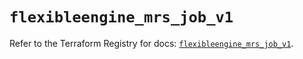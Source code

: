# `flexibleengine_mrs_job_v1`

Refer to the Terraform Registry for docs: [`flexibleengine_mrs_job_v1`](https://registry.terraform.io/providers/flexibleenginecloud/flexibleengine/1.46.0/docs/resources/mrs_job_v1).
